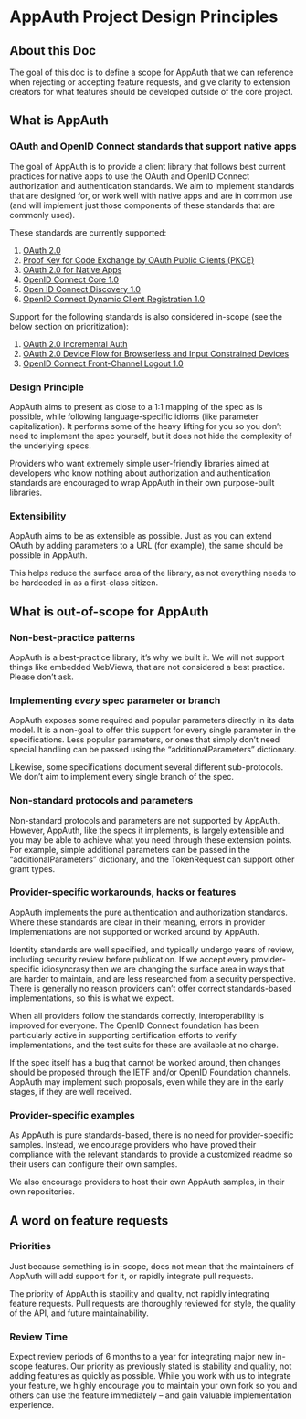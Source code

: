 # AppAuth Project Design Principles

## About this Doc

The goal of this doc is to define a scope for AppAuth that we can reference when rejecting or
accepting feature requests, and give clarity to extension creators for what features should be
developed outside of the core project.

## What is AppAuth

### OAuth and OpenID Connect standards that support native apps

The goal of AppAuth is to provide a client library that follows best current practices for native
apps to use the OAuth and OpenID Connect authorization and authentication standards. We aim to
implement standards that are designed for, or work well with native apps and are in common use (and
will implement just those components of these standards that are commonly used).

These standards are currently supported:
1. [OAuth 2.0](https://tools.ietf.org/html/rfc67490)
2. [Proof Key for Code Exchange by OAuth Public Clients (PKCE)](https://tools.ietf.org/html/rfc7636)
3. [OAuth 2.0 for Native Apps](https://tools.ietf.org/html/rfc8252)
4. [OpenID Connect Core 1.0](http://openid.net/specs/openid-connect-core-1_0.html)
5. [Open ID Connect Discovery 1.0](https://openid.net/specs/openid-connect-discovery-1_0.html)
6. [OpenID Connect Dynamic Client Registration 1.0](https://openid.net/specs/openid-connect-registration-1_0.html)

Support for the following standards is also considered in-scope (see the below section on
prioritization):
1. [OAuth 2.0 Incremental Auth](https://tools.ietf.org/html/draft-ietf-oauth-incremental-auth)
2. [OAuth 2.0 Device Flow for Browserless and Input Constrained Devices](https://tools.ietf.org/html/rfc8628)
3. [OpenID Connect Front-Channel Logout 1.0](http://openid.net/specs/openid-connect-frontchannel-1_0.html)

### Design Principle

AppAuth aims to present as close to a 1:1 mapping of the spec as is possible, while following
language-specific idioms (like parameter capitalization). It performs some of the heavy lifting for
you so you don’t need to implement the spec yourself, but it does not hide the complexity of the
underlying specs.

Providers who want extremely simple user-friendly libraries aimed at developers who know nothing
about authorization and authentication standards are encouraged to wrap AppAuth in their own
purpose-built libraries.

### Extensibility

AppAuth aims to be as extensible as possible. Just as you can extend OAuth by adding parameters to a
URL (for example), the same should be possible in AppAuth.

This helps reduce the surface area of the library, as not everything needs to be hardcoded in as a
first-class citizen.

## What is out-of-scope for AppAuth

### Non-best-practice patterns

AppAuth is a best-practice library, it’s why we built it. We will not support things like embedded
WebViews, that are not considered a best practice. Please don’t ask.

### Implementing *every* spec parameter or branch

AppAuth exposes some required and popular parameters directly in its data model. It is a non-goal to
offer this support for every single parameter in the specifications. Less popular parameters, or
ones that simply don’t need special handling can be passed using the “additionalParameters” dictionary. 

Likewise, some specifications document several different sub-protocols. We don’t aim to implement
every single branch of the spec.

### Non-standard protocols and parameters

Non-standard protocols and parameters are not supported by AppAuth.  However, AppAuth, like the
specs it implements, is largely extensible and you may be able to achieve what you need through
these extension points. For example, simple additional parameters can be passed in the
“additionalParameters” dictionary, and the TokenRequest can support other grant types. 

### Provider-specific workarounds, hacks or features

AppAuth implements the pure authentication and authorization standards. Where these standards are
clear in their meaning, errors in provider implementations are not supported or worked around by
AppAuth.  

Identity standards are well specified, and typically undergo years of review, including security
review before publication. If we accept every provider-specific idiosyncrasy then we are changing
the surface area in ways that are harder to maintain, and are less researched from a security
perspective.  There is generally no reason providers can’t offer correct standards-based
implementations, so this is what we expect.

When all providers follow the standards correctly, interoperability is improved for everyone. The
OpenID Connect foundation has been particularly active in supporting certification efforts to verify
implementations, and the test suits for these are available at no charge.

If the spec itself has a bug that cannot be worked around, then changes should be proposed through
the IETF and/or OpenID Foundation channels. AppAuth may implement such proposals, even while they
are in the early stages, if they are well received.

### Provider-specific examples

As AppAuth is pure standards-based, there is no need for provider-specific samples. Instead, we
encourage providers who have proved their compliance with the relevant standards to provide a
customized readme so their users can configure their own samples.

We also encourage providers to host their own AppAuth samples, in their own repositories.

## A word on feature requests

### Priorities

Just because something is in-scope, does not mean that the maintainers of AppAuth will add support
for it, or rapidly integrate pull requests.

The priority of AppAuth is stability and quality, not rapidly integrating feature requests. Pull
requests are thoroughly reviewed for style, the quality of the API, and future maintainability.

### Review Time

Expect review periods of 6 months to a year for integrating major new in-scope features. Our
priority as previously stated is stability and quality, not adding features as quickly as possible.
While you work with us to integrate your feature, we highly encourage you to maintain your own fork
so you and others can use the feature immediately – and gain valuable implementation experience.
